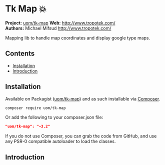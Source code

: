 # Tk Map :boom: 

__Project:__ [uom/tk-map](http://packagist.org/packages/uom/tk-map)
__Web:__ <http://www.tropotek.com/>  
__Authors:__ Michael Mifsud <http://www.tropotek.com/>  
  
Mapping lib to handle map coordinates and display google type maps.

## Contents

- [Installation](#installation)
- [Introduction](#introduction)


## Installation

Available on Packagist ([uom/tk-map](http://packagist.org/packages/uom/tk-map))
and as such installable via [Composer](http://getcomposer.org/).

```bash
composer require uom/tk-map
```

Or add the following to your composer.json file:

```json
"uom/tk-map": "~3.2"
```

If you do not use Composer, you can grab the code from GitHub, and use any
PSR-0 compatible autoloader to load the classes.

## Introduction


